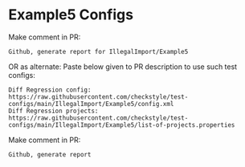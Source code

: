 # Example5 Configs
Make comment in PR:
```
Github, generate report for IllegalImport/Example5
```
OR as alternate:
Paste below given to PR description to use such test configs:
```
Diff Regression config: https://raw.githubusercontent.com/checkstyle/test-configs/main/IllegalImport/Example5/config.xml
Diff Regression projects: https://raw.githubusercontent.com/checkstyle/test-configs/main/IllegalImport/Example5/list-of-projects.properties
```
Make comment in PR:
```
Github, generate report
```
